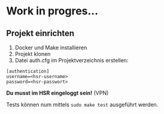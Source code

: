 # Work in progres...


## Projekt einrichten
1. Docker und Make installieren
2. Projekt klonen
3. Datei auth.cfg im Projektverzeichnis erstellen:
```
[authentication]
username=<hsr-username>
password=<hsr-passwort>
```

**Du musst im HSR eingeloggt sein!** (VPN)

Tests können num mittels `sudo make test` ausgeführt werden.
